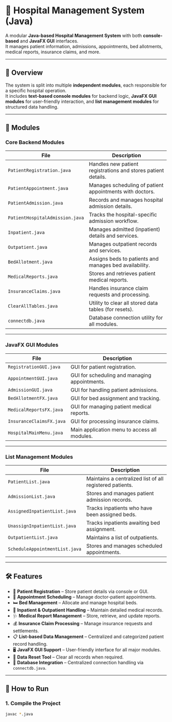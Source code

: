 # 🏥 Hospital Management System (Java)

A modular **Java-based Hospital Management System** with both **console-based** and **JavaFX GUI** interfaces.  
It manages patient information, admissions, appointments, bed allotments, medical reports, insurance claims, and more.

---

## 📜 Overview

The system is split into multiple **independent modules**, each responsible for a specific hospital operation.  
It includes **text-based console modules** for backend logic, **JavaFX GUI modules** for user-friendly interaction, and **list management modules** for structured data handling.

---

## 📂 Modules

### **Core Backend Modules**
| File | Description |
|------|-------------|
| `PatientRegistration.java` | Handles new patient registrations and stores patient details. |
| `PatientAppointment.java` | Manages scheduling of patient appointments with doctors. |
| `PatientAdmission.java` | Records and manages hospital admission details. |
| `PatientHospitalAdmission.java` | Tracks the hospital-specific admission workflow. |
| `Inpatient.java` | Manages admitted (inpatient) details and services. |
| `Outpatient.java` | Manages outpatient records and services. |
| `BedAllotment.java` | Assigns beds to patients and manages bed availability. |
| `MedicalReports.java` | Stores and retrieves patient medical reports. |
| `InsuranceClaims.java` | Handles insurance claim requests and processing. |
| `ClearAllTables.java` | Utility to clear all stored data tables (for resets). |
| `connectdb.java` | Database connection utility for all modules. |

---

### **JavaFX GUI Modules**
| File | Description |
|------|-------------|
| `RegistrationGUI.java` | GUI for patient registration. |
| `AppointmentGUI.java` | GUI for scheduling and managing appointments. |
| `AdmissionGUI.java` | GUI for handling patient admissions. |
| `BedAllotmentFX.java` | GUI for bed assignment and tracking. |
| `MedicalReportsFX.java` | GUI for managing patient medical reports. |
| `InsuranceClaimsFX.java` | GUI for processing insurance claims. |
| `HospitalMainMenu.java` | Main application menu to access all modules. |

---

### **List Management Modules**
| File | Description |
|------|-------------|
| `PatientList.java` | Maintains a centralized list of all registered patients. |
| `AdmissionList.java` | Stores and manages patient admission records. |
| `AssignedInpatientList.java` | Tracks inpatients who have been assigned beds. |
| `UnassignInpatientList.java` | Tracks inpatients awaiting bed assignment. |
| `OutpatientList.java` | Maintains a list of outpatients. |
| `ScheduleAppointmentList.java` | Stores and manages scheduled appointments. |

---

## 🛠 Features

- 🧾 **Patient Registration** – Store patient details via console or GUI.
- 📅 **Appointment Scheduling** – Manage doctor-patient appointments.
- 🛏 **Bed Management** – Allocate and manage hospital beds.
- 🏥 **Inpatient & Outpatient Handling** – Maintain detailed medical records.
- 🩺 **Medical Report Management** – Store, retrieve, and update reports.
- 💰 **Insurance Claim Processing** – Manage insurance requests and settlements.
- 📋 **List-based Data Management** – Centralized and categorized patient record handling.
- 🖥 **JavaFX GUI Support** – User-friendly interface for all major modules.
- 🧹 **Data Reset Tool** – Clear all records when required.
- 🔗 **Database Integration** – Centralized connection handling via `connectdb.java`.

---

## 🚀 How to Run

### **1. Compile the Project**
```bash
javac *.java
